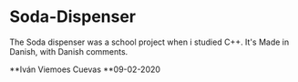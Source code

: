 # Soda-Dispenser
The Soda dispenser was a school project when i studied C++.
It's Made in Danish, with Danish comments.

**Iván Viemoes Cuevas
**09-02-2020

